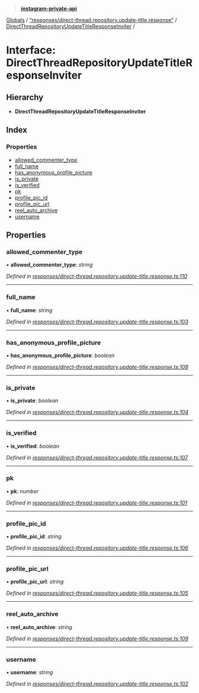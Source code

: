 > **[instagram-private-api](../README.md)**

[Globals](../README.md) / ["responses/direct-thread.repository.update-title.response"](../modules/_responses_direct_thread_repository_update_title_response_.md) / [DirectThreadRepositoryUpdateTitleResponseInviter](_responses_direct_thread_repository_update_title_response_.directthreadrepositoryupdatetitleresponseinviter.md) /

# Interface: DirectThreadRepositoryUpdateTitleResponseInviter

## Hierarchy

* **DirectThreadRepositoryUpdateTitleResponseInviter**

## Index

### Properties

* [allowed_commenter_type](_responses_direct_thread_repository_update_title_response_.directthreadrepositoryupdatetitleresponseinviter.md#allowed_commenter_type)
* [full_name](_responses_direct_thread_repository_update_title_response_.directthreadrepositoryupdatetitleresponseinviter.md#full_name)
* [has_anonymous_profile_picture](_responses_direct_thread_repository_update_title_response_.directthreadrepositoryupdatetitleresponseinviter.md#has_anonymous_profile_picture)
* [is_private](_responses_direct_thread_repository_update_title_response_.directthreadrepositoryupdatetitleresponseinviter.md#is_private)
* [is_verified](_responses_direct_thread_repository_update_title_response_.directthreadrepositoryupdatetitleresponseinviter.md#is_verified)
* [pk](_responses_direct_thread_repository_update_title_response_.directthreadrepositoryupdatetitleresponseinviter.md#pk)
* [profile_pic_id](_responses_direct_thread_repository_update_title_response_.directthreadrepositoryupdatetitleresponseinviter.md#profile_pic_id)
* [profile_pic_url](_responses_direct_thread_repository_update_title_response_.directthreadrepositoryupdatetitleresponseinviter.md#profile_pic_url)
* [reel_auto_archive](_responses_direct_thread_repository_update_title_response_.directthreadrepositoryupdatetitleresponseinviter.md#reel_auto_archive)
* [username](_responses_direct_thread_repository_update_title_response_.directthreadrepositoryupdatetitleresponseinviter.md#username)

## Properties

###  allowed_commenter_type

• **allowed_commenter_type**: *string*

*Defined in [responses/direct-thread.repository.update-title.response.ts:110](https://github.com/dilame/instagram-private-api/blob/e9c516c/src/responses/direct-thread.repository.update-title.response.ts#L110)*

___

###  full_name

• **full_name**: *string*

*Defined in [responses/direct-thread.repository.update-title.response.ts:103](https://github.com/dilame/instagram-private-api/blob/e9c516c/src/responses/direct-thread.repository.update-title.response.ts#L103)*

___

###  has_anonymous_profile_picture

• **has_anonymous_profile_picture**: *boolean*

*Defined in [responses/direct-thread.repository.update-title.response.ts:108](https://github.com/dilame/instagram-private-api/blob/e9c516c/src/responses/direct-thread.repository.update-title.response.ts#L108)*

___

###  is_private

• **is_private**: *boolean*

*Defined in [responses/direct-thread.repository.update-title.response.ts:104](https://github.com/dilame/instagram-private-api/blob/e9c516c/src/responses/direct-thread.repository.update-title.response.ts#L104)*

___

###  is_verified

• **is_verified**: *boolean*

*Defined in [responses/direct-thread.repository.update-title.response.ts:107](https://github.com/dilame/instagram-private-api/blob/e9c516c/src/responses/direct-thread.repository.update-title.response.ts#L107)*

___

###  pk

• **pk**: *number*

*Defined in [responses/direct-thread.repository.update-title.response.ts:101](https://github.com/dilame/instagram-private-api/blob/e9c516c/src/responses/direct-thread.repository.update-title.response.ts#L101)*

___

###  profile_pic_id

• **profile_pic_id**: *string*

*Defined in [responses/direct-thread.repository.update-title.response.ts:106](https://github.com/dilame/instagram-private-api/blob/e9c516c/src/responses/direct-thread.repository.update-title.response.ts#L106)*

___

###  profile_pic_url

• **profile_pic_url**: *string*

*Defined in [responses/direct-thread.repository.update-title.response.ts:105](https://github.com/dilame/instagram-private-api/blob/e9c516c/src/responses/direct-thread.repository.update-title.response.ts#L105)*

___

###  reel_auto_archive

• **reel_auto_archive**: *string*

*Defined in [responses/direct-thread.repository.update-title.response.ts:109](https://github.com/dilame/instagram-private-api/blob/e9c516c/src/responses/direct-thread.repository.update-title.response.ts#L109)*

___

###  username

• **username**: *string*

*Defined in [responses/direct-thread.repository.update-title.response.ts:102](https://github.com/dilame/instagram-private-api/blob/e9c516c/src/responses/direct-thread.repository.update-title.response.ts#L102)*